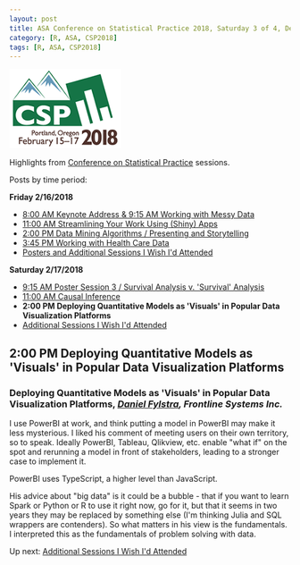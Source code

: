 ```yaml
---
layout: post
title: ASA Conference on Statistical Practice 2018, Saturday 3 of 4, Deploying Quantitative Models as 'Visuals' in Popular Data Visualization Platforms
category: [R, ASA, CSP2018]
tags: [R, ASA, CSP2018]
---
```


![CSP Conf Logo](/images/csp2018.png "Conference Logo")

Highlights from [Conference on Statistical Practice](https://ww2.amstat.org/meetings/csp/2018/index.cfm) sessions. 

Posts by time period:

**Friday 2/16/2018**
* [8:00 AM Keynote Address & 9:15 AM Working with Messy Data](2018-02-16-CSP2018-Fri-8am.md)
* [11:00 AM Streamlining Your Work Using (Shiny) Apps](2018-02-17-CSP2018-Fri-11am.md)
* [2:00 PM Data Mining Algorithms / Presenting and Storytelling](2018-02-17-CSP2018-Fri-2pm.md)
* [3:45 PM Working with Health Care Data](2018-02-17-CSP2018-Fri-345pm.md)
* [Posters and Additional Sessions I Wish I'd Attended](2018-02-17-CSP2018-Fri-Additional.md)

**Saturday 2/17/2018**
* [9:15 AM Poster Session 3 / Survival Analysis v. 'Survival' Analysis](2018-02-17-CSP2018-Sat-915am.md)
* [11:00 AM Causal Inference](2018-02-18-CSP2018-Sat-11am.md)
* **2:00 PM Deploying Quantitative Models as 'Visuals' in Popular Data Visualization Platforms**
* [Additional Sessions I Wish I'd Attended](2018-02-19-CSP2018-Sat-Additional.md)


## 2:00 PM Deploying Quantitative Models as 'Visuals' in Popular Data Visualization Platforms 

### Deploying Quantitative Models as 'Visuals' in Popular Data Visualization Platforms, *[Daniel Fylstra](https://www.solver.com/node/7156), Frontline Systems Inc.*

I use PowerBI at work, and think putting a model in PowerBI may make it less mysterious. I liked his comment of meeting users on their own territory, so to speak. Ideally PowerBI, Tableau, Qlikview, etc. enable "what if" on the spot and rerunning a model in front of stakeholders, leading to a stronger case to implement it.

PowerBI uses TypeScript, a higher level than JavaScript.

His advice about "big data" is it could be a bubble - that if you want to learn Spark or Python or R to use it right now, go for it, but that it seems in two years they may be replaced by something else (I'm thinking Julia and SQL wrappers are contenders). So what matters in his view is the fundamentals. I interpreted this as the fundamentals of problem solving with data. 

Up next: [Additional Sessions I Wish I'd Attended](2018-02-19-CSP2018-Sat-Additional.md)
